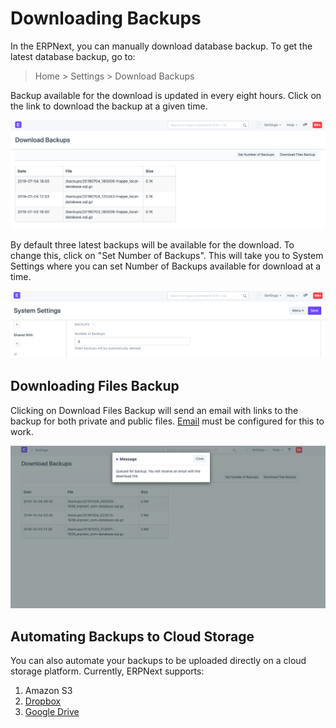 
# Downloading Backups


In the ERPNext, you can manually download database backup. To get the latest database backup, go to:



> 
> Home > Settings > Download Backups
> 
> 
> 


Backup available for the download is updated in every eight hours. Click on the link to download the backup at a given time.


![Download Backup](/files/download-backup-1.png)


By default three latest backups will be available for the download. To change this, click on "Set Number of Backups". This will take you to System Settings where you can set Number of Backups available for download at a time.


![Download Backup](/files/download-backup-2.png)


## Downloading Files Backup


Clicking on Download Files Backup will send an email with links to the backup for both private and public files. [Email](/docs/en/setting-up/email) must be configured for this to work.


![Download Backup](/files/download-backup-files.png)


## Automating Backups to Cloud Storage


You can also automate your backups to be uploaded directly on a cloud storage platform. Currently, ERPNext supports:


1. Amazon S3
2. [Dropbox](/docs/en/erpnext_integration/dropbox-backup)
3. [Google Drive](/docs/en/erpnext_integration/google_drive)


